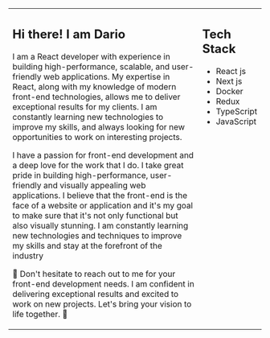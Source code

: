 <table><tr><td valign="top" width="75%">

## Hi there! I am Dario 

I am a React developer with experience in building high-performance, scalable, and user-friendly web applications. My expertise in React, along with my knowledge of modern front-end technologies, allows me to deliver exceptional results for my clients. I am constantly learning new technologies to improve my skills, and always looking for new opportunities to work on interesting projects.

I have a passion for front-end development and a deep love for the work that I do. I take great pride in building high-performance, user-friendly and visually appealing web applications. I believe that the front-end is the face of a website or application and it's my goal to make sure that it's not only functional but also visually stunning. I am constantly learning new technologies and techniques to improve my skills and stay at the forefront of the industry

🤝 Don't hesitate to reach out to me for your front-end development needs. I am confident in delivering exceptional results and excited to work on new projects. Let's bring your vision to life together. 🤝
 
</td><td valign="top" width="25%">

## Tech Stack
  
- React js
- Next js
- Docker
- Redux
- TypeScript
- JavaScript

 
</tr></tr></table> 
